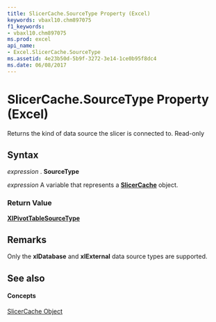 ```yaml
---
title: SlicerCache.SourceType Property (Excel)
keywords: vbaxl10.chm897075
f1_keywords:
- vbaxl10.chm897075
ms.prod: excel
api_name:
- Excel.SlicerCache.SourceType
ms.assetid: 4e23b50d-5b9f-3272-3e14-1ce0b95f8dc4
ms.date: 06/08/2017
---
```



# SlicerCache.SourceType Property (Excel)

Returns the kind of data source the slicer is connected to. Read-only


## Syntax

 _expression_ . **SourceType**

 _expression_ A variable that represents a **[SlicerCache](slicercache-object-excel.md)** object.


### Return Value

 **[XlPivotTableSourceType](xlpivottablesourcetype-enumeration-excel.md)**


## Remarks

Only the  **xlDatabase** and **xlExternal** data source types are supported.


## See also


#### Concepts


[SlicerCache Object](slicercache-object-excel.md)

